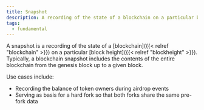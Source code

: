 ```yaml
---
title: Snapshot
description: A recording of the state of a blockchain on a particular block height
tags:
  - fundamental
---
```


A snapshot is a recording of the state of a [blockchain]({{< relref "blockchain" >}}) on a particular [block height]({{< relref "blockheight" >}}). Typically, a blockchain snapshot includes the contents of the entire blockchain from the genesis block up to a given block. 

Use cases include:
- Recording the balance of token owners during airdrop events
- Serving as basis for a hard fork so that both forks share the same pre-fork data
